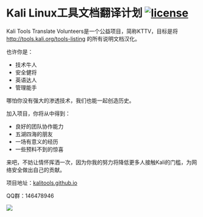 # Kali Linux工具文档翻译计划 [![license](https://img.shields.io/github/license/mashape/apistatus.svg)]()
 
Kali Tools Translate Volunteers是一个公益项目，简称KTTV，目标是将 http://tools.kali.org/tools-listing 的所有说明文档汉化。

也许你是：

- 技术牛人
- 安全健将
- 英语达人
- 管理能手

哪怕你没有强大的渗透技术，我们也能一起创造历史。

加入项目，你将从中得到：

- 良好的团队协作能力
- 五湖四海的朋友
- 一场有意义的经历
- 一些预料不到的惊喜

来吧，不妨让情怀挥洒一次，因为你我的努力将降低更多人接触Kali的门槛，为网络安全做出自己的贡献。

项目地址：[kalitools.github.io](https://github.com/Jack-Liang/kalitools.github.io)

QQ群：146478946

![](http://upload-images.jianshu.io/upload_images/140958-9c721c249a4c7139.jpg?imageMogr2/auto-orient/strip%7CimageView2/2/w/1080/q/50)
